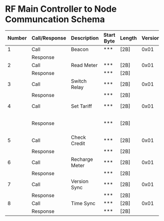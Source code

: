 # RF Main Controller to Node Communcation Schema

|  Number | Call/Response | Description | Start Byte | Length | Version | Function | Meter ID | Additional Information | UUID | Checksum | End Byte |
|  ------ | ------ | ------ | ------ | ------ | ------ | ------ | ------ | ------ | ------ | ------ | ------ |
|  1 | Call | Beacon | *** | [2B] | 0x01 | 0x01 | [4B] | empty | [16B] | [1B] | ### |
|   | Response |  |  |  |  |  |  | same as the call  |  |  |  |
|  2 | Call | Read Meter | *** | [2B] | 0x01 | 0x02 | [4B] | empty | [16B] | [1B] | ### |
|   | Response |  | *** | [2B] |  |  | [4B] | [12B-Voltage, Current, Power, Power Factor, Energy Consumed] | [16B] | [1B] | ### |
|  3 | Call | Switch Relay | *** | [2B] | 0x01 | 0x03 | [4B] | [1B-Status:0x00(off),0x01(on)] | [16B] | [1B] | ### |
|   | Response |  | *** | [2B] |  |  | [4B] | [1B-ValidatedCommunication:0x01(yes),0x02(no)] | [16B] | [1B] | ### |
|  4 | Call | Set Tariff | *** | [2B] | 0x01 | 0x04 | [4B] | [4B-Timestamp#1] [4B-Price#1] [4B-Timestamp#2] [4B-Price#2] [4B-GeneratedTimeStamp] [4B-ActivateTimeStamp] | [16B] | [1B] | ### |
|   | Response |  | *** | [2B] |  |  | [4B] | [1B-ValidatedCommunication:0x01(yes),0x02(no),0x03(expired),0x04(newer availible)] | [16B] | [1B] | ### |
|  5 | Call | Check Credit | *** | [2B] | 0x01 | 0x05 | [4B] | empty | [16B] | [1B] | ### |
|   | Response |  | *** | [2B] |  |  | [4B] | [2B-Current Credit] | [16B] | [1B] | ### |
|  6 | Call | Recharge Meter | *** | [2B] | 0x01 | 0x06 | [4B] | [2B-Credit to Add] | [16B] | [1B] | ### |
|   | Response |  | *** | [2B] |  |  | [4B] | [1B-ValidatedCommunication:0x01(yes),0x02(no)] | [16B] | [1B] | ### |
|  7 | Call | Version Sync | *** | [2B] | 0x01 | 0x07 | [4B] | [1B-NumberSupportedVersions(currently_1)] [#B-Commands&Conventions] | [16B] | [1B] | ### |
|   | Response |  | *** | [2B] |  |  | [4B] | [1B-ValidatedCommunication:0x01(yes),0x02(no)] | [16B] | [1B] | ### |
|  8 | Call | Time Sync | *** | [2B] | 0x01 | 0x08 | [4B] | [4B-CurrentTimeStamp] | [16B] | [1B] | ### |
|   | Response |  | *** | [2B] |  |  | [4B] | [1B-ValidatedCommunication:0x01(yes),0x02(no)] | [16B] | [1B] | ### |
